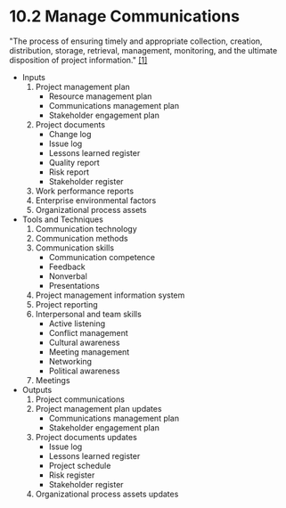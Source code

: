 # 10.2 Manage Communications

"The process of ensuring timely and appropriate collection, creation,
distribution, storage, retrieval, management, monitoring, and the ultimate
disposition of project information." [[1]](../../home.md#references)

- Inputs
  1. Project management plan
     - Resource management plan
     - Communications management plan
     - Stakeholder engagement plan
  2. Project documents
     - Change log
     - Issue log
     - Lessons learned register
     - Quality report
     - Risk report
     - Stakeholder register
  3. Work performance reports
  4. Enterprise environmental factors
  5. Organizational process assets
- Tools and Techniques
  1. Communication technology
  2. Communication methods
  3. Communication skills
     - Communication competence
     - Feedback
     - Nonverbal
     - Presentations
  4. Project management information system
  5. Project reporting
  6. Interpersonal and team skills
     - Active listening
     - Conflict management
     - Cultural awareness
     - Meeting management
     - Networking
     - Political awareness
  7. Meetings
- Outputs
  1. Project communications
  2. Project management plan updates
     - Communications management plan
     - Stakeholder engagement plan
  3. Project documents updates
     - Issue log
     - Lessons learned register
     - Project schedule
     - Risk register
     - Stakeholder register
  4. Organizational process assets updates
